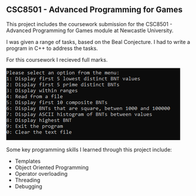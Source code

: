 ## CSC8501 - Advanced Programming for Games

This project includes the coursework submission for the CSC8501 - Advanced Programming for Games module at Newcastle University.

I was given a range of tasks, based on the Beal Conjecture. I had to write a program in C++ to address the tasks.

For this coursework I recieved full marks.

<img src="images/AdvancedProgrammingThumbnail.png?raw=true"/>

Some key programming skills I learned through this project include:
- Templates
- Object Oriented Programming
- Operator overloading
- Threading
- Debugging
